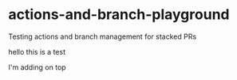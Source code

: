 # actions-and-branch-playground
Testing actions and branch management for stacked PRs

hello this is a test


I'm adding on top
